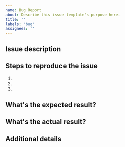 ```yaml
---
name: Bug Report
about: Describe this issue template's purpose here.
title: ''
labels: 'bug'
assignees: ''
---
```


## Issue description

<!-- 어떤 이슈 인지 자세히 써주세요. 스크린 샷을 첨부해주시면 이슈를 이해하는데 큰 도움이 될 것 같아요. -->

## Steps to reproduce the issue

<!-- 이슈를 재현하기 위해 어떻게 해야하는지 설명해주세요 -->

1.
2.
3.

## What's the expected result?

<!-- 기대하신 동작은 어떤 것이었나요? -->

## What's the actual result?

<!-- 실제로 어떻게 동작하나요? -->

## Additional details

<!-- Optional 이슈를 파악하는데 있어서 필요한 다른 정보가 있다면 써주세요   -->
